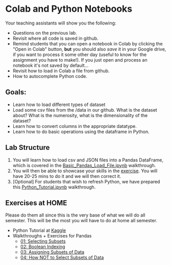 # Colab and Python Notebooks

Your teaching assistants will show you the following:
- Questions on the previous lab.
- Revisit where all code is saved in github.
- Remind students that you can open a notebook in Colab by clicking the "Open in Colab" button, **but** you should also *save* it in your Google drive, if you want to process it some other day (useful to know for the assignment you have to make!). If you just open and process an notebook it's not saved by default...
- Revisit how to load in Colab a file from github.
- How to autocomplete Python code.

## Goals:

- Learn how to load different types of dataset
- Load some csv files from the /data in our github. What is the dataset about? What is the numerosity, what is the dimensionality of the dataset? 
- Learn how to convert columns in the appropriate datatype.
- Learn how to do basic operations using the dataframe in Python.

## Lab Structure
1. You will learn how to load csv and JSON files into a Pandas DataFrame, which is covered in the [Basic_Pandas_Load_File.ipynb](walkthroughs/Basic_Pandas_Load_File.ipynb) walkthrough.
2. You will then be able to showcase your skills in the [exercise](exercises/exercise_01.ipynb). You will have 20-25 mins to do it and we will then correct it.
4. [Optional] For students that wish to refresh Python, we have prepared this [Python_Tutorial.ipynb](walkthroughs/Python_Tutorial.ipynb) walkthrough.

## Exercises at HOME
Please do them all since this is the very base of what we will do all semester. This will be the most you will have to do at home all semester.
- Python Tutorial at [Kaggle](https://www.kaggle.com/learn/python)
- Walkthroughs + Exercises for Pandas
    - [01: Selecting Subsets](walkthroughs/01_Selecting_Subsets_with_%5B_%5D%2C_loc_and_iloc.ipynb)
    - [02: Boolean Indexing](walkthroughs/02%20Boolean%20Indexing.ipynb)
    - [03: Assigning Subsets of Data](walkthroughs/03%20Assigning%20subsets%20of%20data.ipynb)
    - [04: How NOT to Select Subsets of Data](walkthroughs/04%20How%20NOT%20to%20select%20subsets%20of%20data.ipynb)
